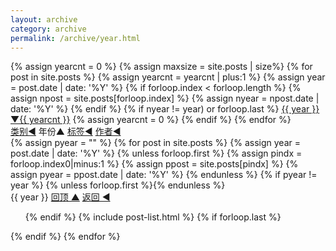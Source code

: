 ```yaml
---
layout: archive
category: archive
permalink: /archive/year.html
---
```


<div class="tiles">
    <div>
    {% assign yearcnt = 0 %}
    {% assign maxsize = site.posts | size%}
    {% for post in site.posts %} 
        {% assign yearcnt = yearcnt | plus:1 %} 
        {% assign year = post.date | date: '%Y' %}
        {% if forloop.index < forloop.length %}
            {% assign npost = site.posts[forloop.index] %}
            {% assign nyear = npost.date | date: '%Y' %}
        {% endif %}
        {% if nyear != year) or forloop.last %}
            <a href="#{{ year }}" class="btn-info"> {{ year }}▼{{ yearcnt }}</a>
            {% assign yearcnt = 0 %} 
        {% endif %}
    {% endfor %}
    </div>
    <div>
        <a href="/archive/category.html" class="btn-inverse">类别◄</a>
        <span class="btn">年份▲</span>
        <a href="/archive/tag.html" class="btn-inverse">标签◄</a>
        <a href="/archive/author.html" class="btn-inverse">作者◄</a>
    </div>    
    {% assign pyear = "" %}
    {% for post in site.posts %} 
        {% assign year = post.date | date: '%Y' %}
        {% unless forloop.first %}
            {% assign pindx = forloop.index0|minus:1 %}
            {% assign ppost = site.posts[pindx] %}
            {% assign pyear = ppost.date | date: '%Y' %}
        {% endunless %}
        {% if pyear != year %}
            {% unless forloop.first %}</ol>{% endunless %}
            <div>
                <a name="{{ year }}" class="btn-info">{{ year }}</a>
                <a href="javascript:scroll(0,0)"  class="btn-inverse">回顶 ▲</a>
                <a href="javascript:history.back()"  class="btn-inverse">返回 ◄</a>
            </div>
            <ol>
        {% endif %}
        {% include post-list.html %}
        {% if forloop.last %}</ol>{% endif %}
    {% endfor %}
</div>

